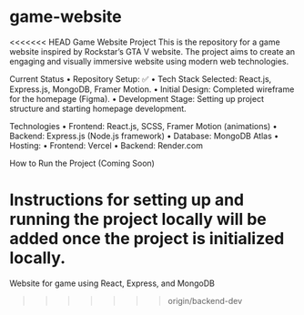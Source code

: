 # game-website
<<<<<<< HEAD
Game Website Project
This is the repository for a game website inspired by Rockstar’s GTA V website. The project aims to create an engaging and visually immersive website using modern web technologies.

Current Status
	•	Repository Setup: ✅
	•	Tech Stack Selected: React.js, Express.js, MongoDB, Framer Motion.
	•	Initial Design: Completed wireframe for the homepage (Figma).
	•	Development Stage: Setting up project structure and starting homepage development.

 Technologies
	•	Frontend: React.js, SCSS, Framer Motion (animations)
	•	Backend: Express.js (Node.js framework)
	•	Database: MongoDB Atlas
	•	Hosting:
	•	Frontend: Vercel
	•	Backend: Render.com

 How to Run the Project (Coming Soon)

Instructions for setting up and running the project locally will be added once the project is initialized locally.
=======
Website for game using React, Express, and MongoDB
>>>>>>> origin/backend-dev
